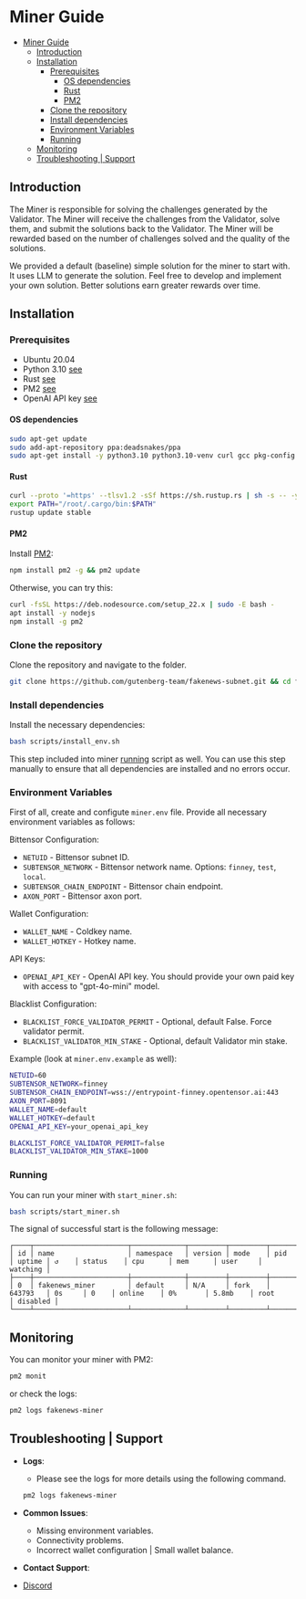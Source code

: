 # Miner Guide

- [Miner Guide](#miner-guide)
  - [Introduction](#introduction)
  - [Installation](#installation)
    - [Prerequisites](#prerequisites)
      - [OS dependencies](#os-dependencies)
      - [Rust](#rust)
      - [PM2](#pm2)
    - [Clone the repository](#clone-the-repository)
    - [Install dependencies](#install-dependencies)
    - [Environment Variables](#environment-variables)
    - [Running](#running)
  - [Monitoring](#monitoring)
  - [Troubleshooting | Support](#troubleshooting--support)


## Introduction
The Miner is responsible for solving the challenges generated by the Validator. The Miner will receive the challenges from the Validator, solve them, and submit the solutions back to the Validator. The Miner will be rewarded based on the number of challenges solved and the quality of the solutions.

We provided a default (baseline) simple solution for the miner to start with. It uses LLM to generate the solution.
Feel free to develop and implement your own solution. Better solutions earn greater rewards over time.

## Installation

### Prerequisites

* Ubuntu 20.04
* Python 3.10 [see](#os-dependencies)
* Rust [see](#rust)
* PM2 [see](#pm2)
* OpenAI API key [see](#environment-variables)

#### OS dependencies
```bash
sudo apt-get update
sudo add-apt-repository ppa:deadsnakes/ppa
sudo apt-get install -y python3.10 python3.10-venv curl gcc pkg-config make git npm
```

#### Rust
```bash
curl --proto '=https' --tlsv1.2 -sSf https://sh.rustup.rs | sh -s -- -y
export PATH="/root/.cargo/bin:$PATH"
rustup update stable
```

#### PM2
Install [PM2](https://pm2.io/docs/runtime/guide/installation/):

```bash
npm install pm2 -g && pm2 update
```

Otherwise, you can try this:

```bash
curl -fsSL https://deb.nodesource.com/setup_22.x | sudo -E bash -
apt install -y nodejs
npm install -g pm2
```

### Clone the repository
Clone the repository and navigate to the folder.
 
```bash
git clone https://github.com/gutenberg-team/fakenews-subnet.git && cd fakenews-subnet
```

### Install dependencies
Install the necessary dependencies:

```bash 
bash scripts/install_env.sh
```
This step included into miner [running](#running) script as well. You can use this step manually to ensure that all dependencies are installed and no errors occur.

### Environment Variables

First of all, create and configute `miner.env` file.
Provide all necessary environment variables as follows:

Bittensor Configuration:
* `NETUID` - Bittensor subnet ID.
* `SUBTENSOR_NETWORK` - Bittensor network name. Options: `finney`, `test`, `local`.
* `SUBTENSOR_CHAIN_ENDPOINT` - Bittensor chain endpoint.
* `AXON_PORT` - Bittensor axon port.

Wallet Configuration:
* `WALLET_NAME` - Coldkey name.
* `WALLET_HOTKEY` - Hotkey name.

API Keys:
* `OPENAI_API_KEY` - OpenAI API key. You should provide your own paid key with access to "gpt-4o-mini" model.

Blacklist Configuration:
* `BLACKLIST_FORCE_VALIDATOR_PERMIT` - Optional, default False. Force validator permit.
* `BLACKLIST_VALIDATOR_MIN_STAKE` - Optional, default Validator min stake.

Example (look at `miner.env.example` as well):
```bash
NETUID=60
SUBTENSOR_NETWORK=finney
SUBTENSOR_CHAIN_ENDPOINT=wss://entrypoint-finney.opentensor.ai:443
AXON_PORT=8091
WALLET_NAME=default
WALLET_HOTKEY=default
OPENAI_API_KEY=your_openai_api_key

BLACKLIST_FORCE_VALIDATOR_PERMIT=false
BLACKLIST_VALIDATOR_MIN_STAKE=1000
```

### Running

You can run your miner with `start_miner.sh`:

```bash
bash scripts/start_miner.sh 
```
The signal of successful start is the following message:
```
┌────┬───────────────────────┬─────────────┬─────────┬─────────┬──────────┬────────┬──────┬───────────┬──────────┬──────────┬──────────┬──────────┐
│ id │ name                  │ namespace   │ version │ mode    │ pid      │ uptime │ ↺    │ status    │ cpu      │ mem      │ user     │ watching │
├────┼───────────────────────┼─────────────┼─────────┼─────────┼──────────┼────────┼──────┼───────────┼──────────┼──────────┼──────────┼──────────┤
│ 0  │ fakenews_miner        │ default     │ N/A     │ fork    │ 643793   │ 0s     │ 0    │ online    │ 0%       │ 5.8mb    │ root     │ disabled │
└────┴───────────────────────┴─────────────┴─────────┴─────────┴──────────┴────────┴──────┴───────────┴──────────┴──────────┴──────────┴──────────┘
```

## Monitoring

You can monitor your miner with PM2:

```bash
pm2 monit
```

or check the logs:

```bash
pm2 logs fakenews-miner
```

## Troubleshooting | Support

- **Logs**:
  - Please see the logs for more details using the following command.
  ```bash
  pm2 logs fakenews-miner
  ```
- **Common Issues**:
  - Missing environment variables.
  - Connectivity problems.
  - Incorrect wallet configuration | Small wallet balance.

- **Contact Support**:
- [Discord](https://discord.gg/MA5hwj2Q)
